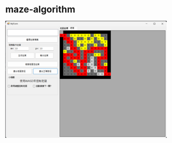 # maze-algorithm
![image](https://github.com/PaidaAn/maze-algorithm/blob/main/images/screenshot.png)
